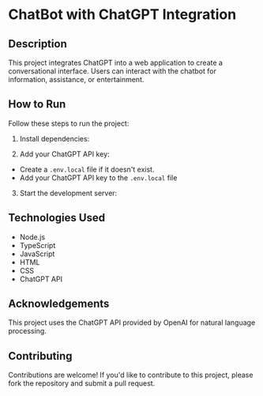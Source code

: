 # ChatBot with ChatGPT Integration

## Description

This project integrates ChatGPT into a web application to create a conversational interface. Users can interact with the chatbot for information, assistance, or entertainment.

## How to Run

Follow these steps to run the project:

1. Install dependencies:

2. Add your ChatGPT API key:
- Create a `.env.local` file if it doesn't exist.
- Add your ChatGPT API key to the `.env.local` file

3. Start the development server:

## Technologies Used

- Node.js
- TypeScript
- JavaScript
- HTML
- CSS
- ChatGPT API

## Acknowledgements

This project uses the ChatGPT API provided by OpenAI for natural language processing.

## Contributing

Contributions are welcome! If you'd like to contribute to this project, please fork the repository and submit a pull request.

